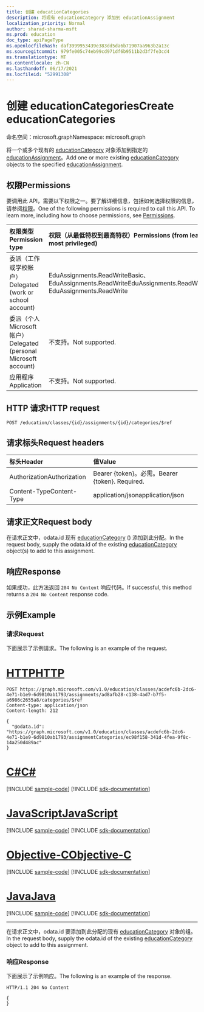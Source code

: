 ```yaml
---
title: 创建 educationCategories
description: 将现有 educationCategory 添加到 educationAssignment
localization_priority: Normal
author: sharad-sharma-msft
ms.prod: education
doc_type: apiPageType
ms.openlocfilehash: daf3999953439e383dd5da6b71907aa963b2a13c
ms.sourcegitcommit: 979fe005c74eb99cd971df6b9511b2d3f7fe3cd4
ms.translationtype: MT
ms.contentlocale: zh-CN
ms.lasthandoff: 06/17/2021
ms.locfileid: "52991308"
---
```

# <a name="create-educationcategories"></a><span data-ttu-id="662d8-103">创建 educationCategories</span><span class="sxs-lookup"><span data-stu-id="662d8-103">Create educationCategories</span></span>

<span data-ttu-id="662d8-104">命名空间：microsoft.graph</span><span class="sxs-lookup"><span data-stu-id="662d8-104">Namespace: microsoft.graph</span></span>

<span data-ttu-id="662d8-105">将一个或多个现有的 [educationCategory](../resources/educationcategory.md) 对象添加到指定的  [educationAssignment](../resources/educationassignment.md)。</span><span class="sxs-lookup"><span data-stu-id="662d8-105">Add one or more existing [educationCategory](../resources/educationcategory.md) objects to the specified  [educationAssignment](../resources/educationassignment.md).</span></span>

## <a name="permissions"></a><span data-ttu-id="662d8-106">权限</span><span class="sxs-lookup"><span data-stu-id="662d8-106">Permissions</span></span>
<span data-ttu-id="662d8-p101">要调用此 API，需要以下权限之一。要了解详细信息，包括如何选择权限的信息，请参阅[权限](/graph/permissions-reference)。</span><span class="sxs-lookup"><span data-stu-id="662d8-p101">One of the following permissions is required to call this API. To learn more, including how to choose permissions, see [Permissions](/graph/permissions-reference).</span></span>

|<span data-ttu-id="662d8-109">权限类型</span><span class="sxs-lookup"><span data-stu-id="662d8-109">Permission type</span></span>      | <span data-ttu-id="662d8-110">权限（从最低特权到最高特权）</span><span class="sxs-lookup"><span data-stu-id="662d8-110">Permissions (from least to most privileged)</span></span>              |
|:--------------------|:---------------------------------------------------------|
|<span data-ttu-id="662d8-111">委派（工作或学校帐户）</span><span class="sxs-lookup"><span data-stu-id="662d8-111">Delegated (work or school account)</span></span> |  <span data-ttu-id="662d8-112">EduAssignments.ReadWriteBasic、EduAssignments.ReadWrite</span><span class="sxs-lookup"><span data-stu-id="662d8-112">EduAssignments.ReadWriteBasic, EduAssignments.ReadWrite</span></span>  |
|<span data-ttu-id="662d8-113">委派（个人 Microsoft 帐户）</span><span class="sxs-lookup"><span data-stu-id="662d8-113">Delegated (personal Microsoft account)</span></span> |  <span data-ttu-id="662d8-114">不支持。</span><span class="sxs-lookup"><span data-stu-id="662d8-114">Not supported.</span></span>  |
|<span data-ttu-id="662d8-115">应用程序</span><span class="sxs-lookup"><span data-stu-id="662d8-115">Application</span></span> | <span data-ttu-id="662d8-116">不支持。</span><span class="sxs-lookup"><span data-stu-id="662d8-116">Not supported.</span></span>  | 

## <a name="http-request"></a><span data-ttu-id="662d8-117">HTTP 请求</span><span class="sxs-lookup"><span data-stu-id="662d8-117">HTTP request</span></span>
<!-- { "blockType": "ignored" } -->
```http
POST /education/classes/{id}/assignments/{id}/categories/$ref
```
## <a name="request-headers"></a><span data-ttu-id="662d8-118">请求标头</span><span class="sxs-lookup"><span data-stu-id="662d8-118">Request headers</span></span>
| <span data-ttu-id="662d8-119">标头</span><span class="sxs-lookup"><span data-stu-id="662d8-119">Header</span></span>       | <span data-ttu-id="662d8-120">值</span><span class="sxs-lookup"><span data-stu-id="662d8-120">Value</span></span> |
|:---------------|:--------|
| <span data-ttu-id="662d8-121">Authorization</span><span class="sxs-lookup"><span data-stu-id="662d8-121">Authorization</span></span>  | <span data-ttu-id="662d8-p102">Bearer {token}。必需。</span><span class="sxs-lookup"><span data-stu-id="662d8-p102">Bearer {token}. Required.</span></span>  |
| <span data-ttu-id="662d8-124">Content-Type</span><span class="sxs-lookup"><span data-stu-id="662d8-124">Content-Type</span></span>  | <span data-ttu-id="662d8-125">application/json</span><span class="sxs-lookup"><span data-stu-id="662d8-125">application/json</span></span>  |

## <a name="request-body"></a><span data-ttu-id="662d8-126">请求正文</span><span class="sxs-lookup"><span data-stu-id="662d8-126">Request body</span></span>
<span data-ttu-id="662d8-127">在请求正文中，odata.id 现有 [educationCategory](../resources/educationcategory.md) () 添加到此分配。</span><span class="sxs-lookup"><span data-stu-id="662d8-127">In the request body, supply the odata.id of the existing [educationCategory](../resources/educationcategory.md) object(s) to add to this assignment.</span></span>


## <a name="response"></a><span data-ttu-id="662d8-128">响应</span><span class="sxs-lookup"><span data-stu-id="662d8-128">Response</span></span>
<span data-ttu-id="662d8-129">如果成功，此方法返回 `204 No Content` 响应代码。</span><span class="sxs-lookup"><span data-stu-id="662d8-129">If successful, this method returns a `204 No Content` response code.</span></span>

## <a name="example"></a><span data-ttu-id="662d8-130">示例</span><span class="sxs-lookup"><span data-stu-id="662d8-130">Example</span></span>
### <a name="request"></a><span data-ttu-id="662d8-131">请求</span><span class="sxs-lookup"><span data-stu-id="662d8-131">Request</span></span>
<span data-ttu-id="662d8-132">下面展示了示例请求。</span><span class="sxs-lookup"><span data-stu-id="662d8-132">The following is an example of the request.</span></span>


# <a name="http"></a>[<span data-ttu-id="662d8-133">HTTP</span><span class="sxs-lookup"><span data-stu-id="662d8-133">HTTP</span></span>](#tab/http)
<!-- {
  "blockType": "request",
  "name": "add_educationcategory_to_educationassignment"
}-->

```http
POST https://graph.microsoft.com/v1.0/education/classes/acdefc6b-2dc6-4e71-b1e9-6d9810ab1793/assignments/ad8afb28-c138-4ad7-b7f5-a6986c2655a8/categories/$ref
Content-type: application/json
Content-length: 212

{
  "@odata.id": "https://graph.microsoft.com/v1.0/education/classes/acdefc6b-2dc6-4e71-b1e9-6d9810ab1793/assignmentCategories/ec98f158-341d-4fea-9f8c-14a250d489ac"
}

```
# <a name="c"></a>[<span data-ttu-id="662d8-134">C#</span><span class="sxs-lookup"><span data-stu-id="662d8-134">C#</span></span>](#tab/csharp)
[!INCLUDE [sample-code](../includes/snippets/csharp/add-educationcategory-to-educationassignment-csharp-snippets.md)]
[!INCLUDE [sdk-documentation](../includes/snippets/snippets-sdk-documentation-link.md)]

# <a name="javascript"></a>[<span data-ttu-id="662d8-135">JavaScript</span><span class="sxs-lookup"><span data-stu-id="662d8-135">JavaScript</span></span>](#tab/javascript)
[!INCLUDE [sample-code](../includes/snippets/javascript/add-educationcategory-to-educationassignment-javascript-snippets.md)]
[!INCLUDE [sdk-documentation](../includes/snippets/snippets-sdk-documentation-link.md)]

# <a name="objective-c"></a>[<span data-ttu-id="662d8-136">Objective-C</span><span class="sxs-lookup"><span data-stu-id="662d8-136">Objective-C</span></span>](#tab/objc)
[!INCLUDE [sample-code](../includes/snippets/objc/add-educationcategory-to-educationassignment-objc-snippets.md)]
[!INCLUDE [sdk-documentation](../includes/snippets/snippets-sdk-documentation-link.md)]

# <a name="java"></a>[<span data-ttu-id="662d8-137">Java</span><span class="sxs-lookup"><span data-stu-id="662d8-137">Java</span></span>](#tab/java)
[!INCLUDE [sample-code](../includes/snippets/java/add-educationcategory-to-educationassignment-java-snippets.md)]
[!INCLUDE [sdk-documentation](../includes/snippets/snippets-sdk-documentation-link.md)]

---

<span data-ttu-id="662d8-138">在请求正文中，odata.id 要添加到此分配的现有 [educationCategory](../resources/educationcategory.md) 对象的组。</span><span class="sxs-lookup"><span data-stu-id="662d8-138">In the request body, supply the odata.id of the existing [educationCategory](../resources/educationcategory.md) object to add to this assignment.</span></span>

### <a name="response"></a><span data-ttu-id="662d8-139">响应</span><span class="sxs-lookup"><span data-stu-id="662d8-139">Response</span></span>
<span data-ttu-id="662d8-140">下面展示了示例响应。</span><span class="sxs-lookup"><span data-stu-id="662d8-140">The following is an example of the response.</span></span> 

<!-- {
  "blockType": "response",
  "truncated": true,
  "@odata.type": "microsoft.graph.educationAssignmentResource"
} -->
```http
HTTP/1.1 204 No Content

{
}
```
<!-- uuid: 8fcb5dbc-d5aa-4681-8e31-b001d5168d79
2015-10-25 14:57:30 UTC -->
<!--
{
  "type": "#page.annotation",
  "description": "Add educationCategory to educationAssignment",
  "keywords": "",
  "section": "documentation",
  "tocPath": "",
  "suppressions": []
}
-->



